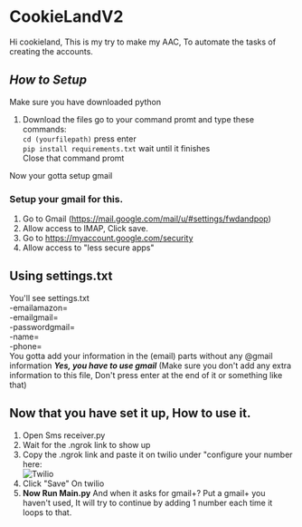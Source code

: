 # CookieLandV2

Hi cookieland, This is my try to make my AAC, To automate the tasks of creating the accounts.

## ***How to Setup***
Make sure you have downloaded python  

1. Download the files go to your command promt and type these commands:  
`cd (yourfilepath)` press enter  
 `pip install requirements.txt` wait until it finishes  
 Close that command promt    
 
Now your gotta setup gmail    
### Setup your gmail for this.
1. Go to Gmail (https://mail.google.com/mail/u/#settings/fwdandpop)
2. Allow access to IMAP, Click save.
3. Go to https://myaccount.google.com/security
4. Allow access to "less secure apps"

    
## Using settings.txt


You'll see settings.txt  
-emailamazon=   
-emailgmail=   
-passwordgmail=   
-name=   
-phone=   
You gotta add your information in the (email) parts without any @gmail information ***Yes, you have to use gmail*** (Make sure you don't add any extra information to this file, Don't press enter at the end of it or something like that)

## Now that you have set it up, How to use it.
1. Open Sms receiver.py
2. Wait for the .ngrok link to show up
3. Copy the .ngrok link and paste it on twilio under "configure your number here:  
![Twilio](https://i.imgur.com/1iZIUzz.png)  
4. Click "Save" On twilio
5. **Now Run Main.py** And when it asks for gmail+? Put a gmail+ you haven't used, It will try to continue by adding 1 number each time it loops to that.

